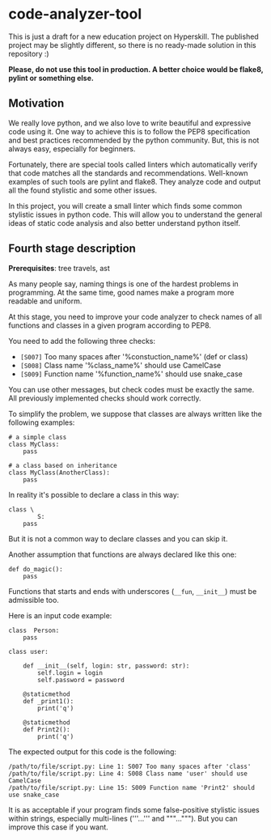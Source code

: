 # code-analyzer-tool
This is just a draft for a new education project on Hyperskill. The published project may be slightly different, so there is no ready-made solution in this repository :)

**Please, do not use this tool in production. A better choice would be flake8, pylint or something else.**

## Motivation

We really love python, and we also love to write beautiful and expressive code using it. 
One way to achieve this is to follow the PEP8 specification and best practices recommended by the python community.
But, this is not always easy, especially for beginners.

Fortunately, there are special tools called linters which automatically verify that code matches all the standards 
and recommendations. Well-known examples of such tools are pylint and flake8. 
They analyze code and output all the found stylistic and some other issues.

In this project, you will create a small linter which finds some common stylistic issues in python code.
This will allow you to understand the general ideas of static code analysis and also better understand python itself.

## Fourth stage description

**Prerequisites**: tree travels, ast

As many people say, naming things is one of the hardest problems in programming.
At the same time, good names make a program more readable and uniform.

At this stage, you need to improve your code analyzer to check 
names of all functions and classes in a given program according to PEP8.

You need to add the following three checks:
- `[S007]` Too many spaces after '%constuction_name%' (def or class)
- `[S008]` Class name '%class_name%' should use CamelCase
- `[S009]` Function name '%function_name%' should use snake_case

You can use other messages, but check codes must be exactly the same.
All previously implemented checks should work correctly.

To simplify the problem, we suppose that classes are always written like the following examples:

```
# a simple class
class MyClass:
    pass
    
# a class based on inheritance
class MyClass(AnotherClass):
    pass
```

In reality it's possible to declare a class in this way:

```
class \
        S:
    pass
```

But it is not a common way to declare classes and you can skip it.

Another assumption that functions are always declared like this one:

```
def do_magic():
    pass
```

Functions that starts and ends with underscores (`__fun`, `__init__`) must be admissible too.

Here is an input code example:

```
class  Person:
    pass

class user:

    def __init__(self, login: str, password: str):
        self.login = login
        self.password = password

    @staticmethod
    def _print1():
        print('q')

    @staticmethod
    def Print2():
        print('q')
```

The expected output for this code is the following:
```
/path/to/file/script.py: Line 1: S007 Too many spaces after 'class'
/path/to/file/script.py: Line 4: S008 Class name 'user' should use CamelCase
/path/to/file/script.py: Line 15: S009 Function name 'Print2' should use snake_case
```

It is as acceptable if your program finds some false-positive stylistic issues 
within strings, especially multi-lines ('''...''' and """..."""). 
But you can improve this case if you want.
